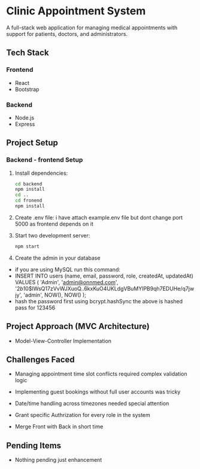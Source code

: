 # Clinic Appointment System

A full-stack web application for managing medical appointments with support for patients, doctors, and administrators.

## Tech Stack

### Frontend
- React
- Bootstrap

### Backend
- Node.js 
- Express 

## Project Setup

### Backend - frontend Setup
1. Install dependencies:
   ```bash
   cd backend
   npm install
   cd ..
   cd fronend
   npm install

2. Create .env file: i have attach example.env file but dont change port 5000 as frontend depends on it

3. Start two development server:
   ```bash
   npm start

4. Create the admin in your database 
- if you are using MySQL run this command:
- INSERT INTO users (name, email, password, role, createdAt, updatedAt)
   VALUES (
  'Admin', 
  'admin@onnmed.com', 
  '$2b$10$IWsQ17zVvWJXuoQ..6kxKuO4UKLdgVBuMYlPB9qh7EDUHe/q7jwjy',
  'admin', 
  NOW(), 
  NOW()
);
- hash the password first using bcrypt.hashSync the above is hashed pass for 123456

## Project Approach (MVC Architecture)
  - Model-View-Controller Implementation
 
## Challenges Faced
- Managing appointment time slot conflicts required complex validation logic

- Implementing guest bookings without full user accounts was tricky

- Date/time handling across timezones needed special attention

- Grant specific Authrization for every role in the system

- Merge Front with Back in short time

## Pending Items
- Nothing pending just enhancement 

